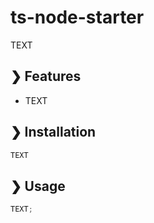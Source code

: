 # ts-node-starter

TEXT

## ❯ Features

- TEXT

## ❯ Installation

```bash
TEXT
```

## ❯ Usage

```typescript
TEXT;
```
